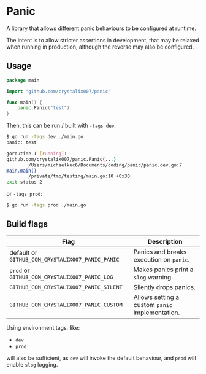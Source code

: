 # Panic

A library that allows different panic behaviours to be configured at runtime.

The intent is to allow stricter assertions in development, that may be relaxed
when running in production, although the reverse may also be configured.

## Usage

```go
package main

import "github.com/crystalix007/panic"

func main() {
	panic.Panic("test")
}
```

Then, this can be run / built with `-tags dev`:

```sh
$ go run -tags dev ./main.go
panic: test

goroutine 1 [running]:
github.com/crystalix007/panic.Panic(...)
        /Users/michaelkuc6/Documents/coding/panic/panic.dev.go:7
main.main()
        /private/tmp/testing/main.go:10 +0x30
exit status 2
```

or `-tags prod`:

```sh
$ go run -tags prod ./main.go
```

## Build flags

|                     Flag                         |                   Description                   |
|--------------------------------------------------|-------------------------------------------------|
| default or `GITHUB_COM_CRYSTALIX007_PANIC_PANIC` |     Panics and breaks execution on `panic`.     |
|   `prod` or `GITHUB_COM_CRYSTALIX007_PANIC_LOG`  |       Makes panics print a `slog` warning.      |
|      `GITHUB_COM_CRYSTALIX007_PANIC_SILENT`      |             Silently drops panics.              |
|      `GITHUB_COM_CRYSTALIX007_PANIC_CUSTOM`      | Allows setting a custom `panic` implementation. |

Using environment tags, like:

- `dev`
- `prod`

will also be sufficient, as `dev` will invoke the default behaviour, and `prod`
will enable `slog` logging.
